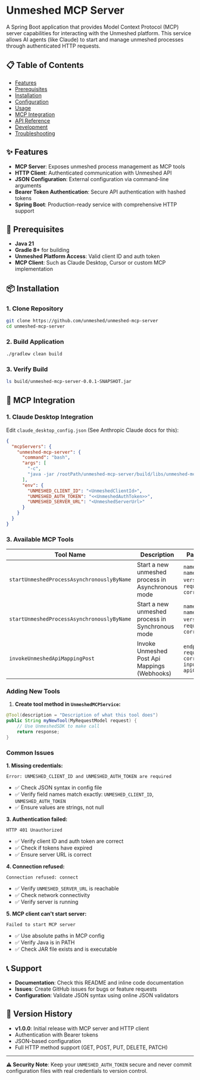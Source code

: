 # Unmeshed MCP Server

A Spring Boot application that provides Model Context Protocol (MCP) server capabilities for interacting with the Unmeshed platform. This service allows AI agents (like Claude) to start and manage unmeshed processes through authenticated HTTP requests.

## 📋 Table of Contents

- [Features](#features)
- [Prerequisites](#prerequisites)
- [Installation](#installation)
- [Configuration](#configuration)
- [Usage](#usage)
- [MCP Integration](#mcp-integration)
- [API Reference](#api-reference)
- [Development](#development)
- [Troubleshooting](#troubleshooting)

## ✨ Features

- **MCP Server**: Exposes unmeshed process management as MCP tools
- **HTTP Client**: Authenticated communication with Unmeshed API
- **JSON Configuration**: External configuration via command-line arguments
- **Bearer Token Authentication**: Secure API authentication with hashed tokens
- **Spring Boot**: Production-ready service with comprehensive HTTP support

## 🔧 Prerequisites

- **Java 21**
- **Gradle 8+** for building
- **Unmeshed Platform Access**: Valid client ID and auth token
- **MCP Client**: Such as Claude Desktop, Cursor or custom MCP implementation

## 📦 Installation

### 1. Clone Repository
```bash
git clone https://github.com/unmeshed/unmeshed-mcp-server
cd unmeshed-mcp-server
```

### 2. Build Application
```bash
./gradlew clean build
```

### 3. Verify Build
```bash
ls build/unmeshed-mcp-server-0.0.1-SNAPSHOT.jar
```


## 🔌 MCP Integration

### 1. Claude Desktop Integration

Edit `claude_desktop_config.json` (See Anthropic Claude docs for this):

```json
{
  "mcpServers": {
    "unmeshed-mcp-server": {
      "command": "bash",
      "args": [
        "-c",
        "java -jar /rootPath/unmeshed-mcp-server/build/libs/unmeshed-mcp-server-0.0.1-SNAPSHOT.jar"
      ],
      "env": {
        "UNMESHED_CLIENT_ID": "<UnmeshedClientId>",
        "UNMESHED_AUTH_TOKEN": "<<UnmeshedAuthToken>>",
        "UNMESHED_SERVER_URL": "<UnmeshedServerUrl>"
      }
    }
  }
}
```

### 3. Available MCP Tools

| Tool Name | Description | Parameters                                                       |
|-----------|-------------|------------------------------------------------------------------|
| `startUnmeshedProcessAsynchronouslyByName` | Start a new unmeshed process in Asynchronous mode | `name` `namespace` `version` `input` `requestId` `correlationId` |
| `startUnmeshedProcessAsynchronouslyByName` | Start a new unmeshed process in Synchronous mode  | `name` `namespace` `version` `input` `requestId` `correlationId` |
| `invokeUnmeshedApiMappingPost`  | Invoke Unmeshed Post Api Mappings (Webhooks)      | `endpoint` `requestId` `correlationId` `inputPayload` `apiCallType` |


### Adding New Tools

1. **Create tool method in `UnmeshedMCPService`:**
```java
@Tool(description = "Description of what this tool does")
public String myNewTool(MyRequestModel request) {
    // Use UnmeshedSDK to make call
    return response;
}
```



### Common Issues

**1. Missing credentials:**
```
Error: UNMESHED_CLIENT_ID and UNMESHED_AUTH_TOKEN are required
```
- ✅ Check JSON syntax in config file
- ✅ Verify field names match exactly: `UNMESHED_CLIENT_ID`, `UNMESHED_AUTH_TOKEN`
- ✅ Ensure values are strings, not null

**3. Authentication failed:**
```
HTTP 401 Unauthorized
```
- ✅ Verify client ID and auth token are correct
- ✅ Check if tokens have expired
- ✅ Ensure server URL is correct

**4. Connection refused:**
```
Connection refused: connect
```
- ✅ Verify `UNMESHED_SERVER_URL` is reachable
- ✅ Check network connectivity
- ✅ Verify server is running

**5. MCP client can't start server:**
```
Failed to start MCP server
```
- ✅ Use absolute paths in MCP config
- ✅ Verify Java is in PATH
- ✅ Check JAR file exists and is executable


## 📞 Support

- **Documentation**: Check this README and inline code documentation
- **Issues**: Create GitHub issues for bugs or feature requests
- **Configuration**: Validate JSON syntax using online JSON validators

## 🔄 Version History

- **v1.0.0**: Initial release with MCP server and HTTP client
- Authentication with Bearer tokens
- JSON-based configuration
- Full HTTP method support (GET, POST, PUT, DELETE, PATCH)

---

**⚠️ Security Note**: Keep your `UNMESHED_AUTH_TOKEN` secure and never commit configuration files with real credentials to version control.
